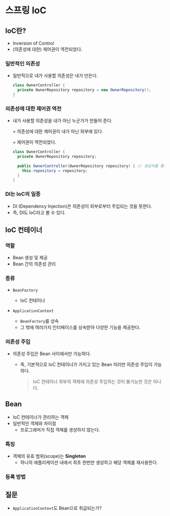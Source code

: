 # 스프링 IoC

## IoC란?

- Inversion of Control
- (의존성에 대한) 제어권이 역전되었다.



### 일반적인 의존성

- 일반적으로 내가 사용할 의존성은 내가 만든다.

  ```java
  class OwnerController {
  	private OwnerRepository repository = new OwnerRepository();
  }
  ```

  

### 의존성에 대한 제어권 역전

- 내가 사용할 의존성을 내가 아닌 누군가가 만들어 준다.

  = 의존성에 대한 제어권이 내가 아닌 외부에 있다.

  = 제어권이 역전되었다.

  ```java
  class OwnerController {
  	private OwnerRepository repository;
    
    public OwnerController(OwnerRepository repository) { // 생성자를 통해 외부에서 의존성이 주입된다.
      this.repository = repository;
    }
  }
  ```

  

### DI는 IoC의 일종

- DI (Dependency Injection)은 의존성이 외부로부터 주입되는 것을 뜻한다.
- 즉, DI도 IoC라고 볼 수 있다.



## IoC 컨테이너

### 역할

- Bean 생성 및 제공
- Bean 간의 의존성 관리



### 종류

- `BeanFactory`
  - IoC 컨테이너

- `ApplicationContext`

  - `BeanFactory`를 상속
  - 그 밖에 여러가지 인터페이스를 상속받아 다양한 기능을 제공한다.

  

### 의존성 주입

- 의존성 주입은 Bean 사이에서만 가능하다.

  - 즉, 기본적으로 IoC 컨테이너가 가지고 있는 Bean 끼리만 의존성 주입이 가능하다.

    > IoC 컨테이너 외부의 객체에 의존성 주입하는 것이 불가능한 것은 아니다.



## Bean   

- IoC 컨테이너가 관리하는 객체
- 일반적인 객체와 차이점
  - 프로그래머가 직접 객체를 생성하지 않는다.

### 특징

- 객체의 유효 범위(scope)는 **Singleton**
  - 하나의 애플리케이션 내에서 최초 한번만 생성하고 해당 객체를 재사용한다.



### 등록 방법



## 질문

- `ApplicationContext`도 Bean으로 취급되는가?